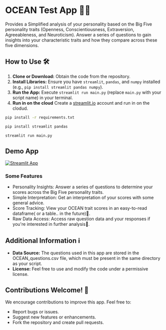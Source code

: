 # OCEAN Test App 🌊🧠

Provides a Simplified analysis of your personality based on the Big Five personality traits (Openness, Conscientiousness, Extraversion, Agreeableness, and Neuroticism). Answer a series of questions to gain insights into your characteristic traits and how they compare across these five dimensions.

## How to Use 🛠️
1. **Clone or Download:** Obtain the code from the repository.
2. **Install Libraries:** Ensure you have `streamlit`, `pandas`, and `numpy` installed (e.g., `pip install streamlit pandas numpy`).
3. **Run the App:** Execute `streamlit run main.py` (replace `main.py` with your script name) in your terminal.
4. **Run in on the cloud** Create a [streamlit.io](https://streamlit.io/) account and run in on the clodud.
```bash
pip install -r requirements.txt
```

```bash
pip install streamlit pandas
```

```bash
streamlit run main.py
```
   
## Demo App

[![Streamlit App](https://static.streamlit.io/badges/streamlit_badge_black_white.svg)](https://marji-ocean-test.streamlit.app/)

### Some Features
- Personality Insights: Answer a series of questions to determine your scores across the Big Five personality traits.
- Simple Interpretation: Get an interpretation of your scores with some general advice.
- Score Tracking: View your OCEAN trait scores in an easy-to-read dataframe( or a table.. in the future)🏓.
- Raw Data Access: Access raw question data and your responses if you're interested in further analysis🤫.

## Additional Information ℹ️
- **Data Source:** The questions used in this app are stored in the OCEAN_questions.csv file, which must be present in the same directory as your script.
- **License:** Feel free to use and modify the code under a permissive license.

## Contributions Welcome! 🙌
We encourage contributions to improve this app. Feel free to:
- Report bugs or issues.
- Suggest new features or enhancements.
- Fork the repository and create pull requests.
